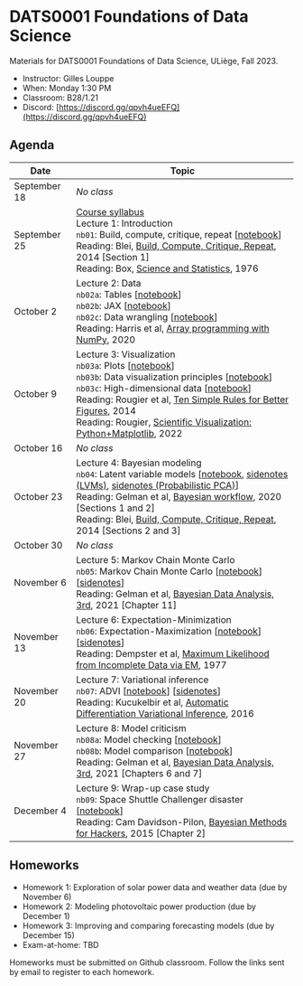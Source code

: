 # DATS0001 Foundations of Data Science

Materials for DATS0001 Foundations of Data Science, ULiège, Fall 2023.

- Instructor: Gilles Louppe
- When: Monday 1:30 PM
- Classroom: B28/1.21
- Discord: [https://discord.gg/qpvh4ueEFQ](https://discord.gg/qpvh4ueEFQ)

## Agenda

| Date | Topic |
| --- | --- |
| September 18 | _No class_ |
| September 25 | [Course syllabus](https://glouppe.github.io/dats0001-foundations-of-data-science/?p=course-syllabus.md)<br> Lecture 1: Introduction<br>`nb01`: Build, compute, critique, repeat [[notebook](./nb01-box-loop.ipynb)]<br>Reading: Blei, [Build, Compute, Critique, Repeat](http://www.cs.columbia.edu/~blei/fogm/2020F/readings/Blei2014.pdf), 2014 [Section 1]<br>Reading: Box, [Science and Statistics](https://www.jstor.org/stable/2286841), 1976|
| October 2 | Lecture 2: Data<br>`nb02a`: Tables [[notebook](./nb02a-tables.ipynb)]<br>`nb02b`: JAX [[notebook](./nb02b-jax.ipynb)]<br>`nb02c`: Data wrangling [[notebook](./nb02c-data-wrangling.ipynb)]<br>Reading: Harris et al, [Array programming with NumPy](https://www.nature.com/articles/s41586-020-2649-2), 2020 |
| October 9 | Lecture 3: Visualization <br>`nb03a`: Plots [[notebook](./nb03a-plots.ipynb)]<br>`nb03b`: Data visualization principles [[notebook](./nb03b-visualization.ipynb)]<br>`nb03c`: High-dimensional data [[notebook](./nb03c-high-dimensional-data.ipynb)]<br>Reading: Rougier et al, [Ten Simple Rules for Better Figures](https://journals.plos.org/ploscompbiol/article/file?id=10.1371/journal.pcbi.1003833&type=printable), 2014<br>Reading: Rougier, [Scientific Visualization: Python+Matplotlib](https://github.com/rougier/scientific-visualization-book), 2022 |
| October 16 | _No class_ |
| October 23 | Lecture 4: Bayesian modeling <br>`nb04`: Latent variable models [[notebook](./nb04-latent-variable-models.ipynb), [sidenotes (LVMs)](./pdf/lec04-lvm.pdf), [sidenotes (Probabilistic PCA)](./pdf/lec04-ppca.pdf)]<br>Reading: Gelman et al, [Bayesian workflow](https://arxiv.org/abs/2011.01808), 2020 [Sections 1 and 2]<br>Reading: Blei, [Build, Compute, Critique, Repeat](http://www.cs.columbia.edu/~blei/fogm/2020F/readings/Blei2014.pdf), 2014 [Sections 2 and 3] |
| October 30 | _No class_ |
| November 6 | Lecture 5: Markov Chain Monte Carlo<br>`nb05`: Markov Chain Monte Carlo [[notebook](./nb05-mcmc.ipynb)] [[sidenotes](./pdf/lec05-mcmc.pdf)]<br>Reading: Gelman et al, [Bayesian Data Analysis, 3rd](http://www.stat.columbia.edu/~gelman/book/BDA3.pdf), 2021 [Chapter 11] |
| November 13 | Lecture 6: Expectation-Minimization <br>`nb06`: Expectation-Maximization [[notebook](./nb06-em.ipynb)] [[sidenotes](./pdf/lec06-em.pdf)]<br>Reading: Dempster et al, [Maximum Likelihood from Incomplete Data via EM](https://www.jstor.org/stable/2984875), 1977  |
| November 20 | Lecture 7: Variational inference <br>`nb07`: ADVI [[notebook](./nb07-advi.ipynb)] [[sidenotes](./pdf/lec07-advi.pdf)]<br>Reading: Kucukelbir et al, [Automatic Differentiation Variational Inference](https://arxiv.org/abs/1603.00788), 2016 |
| November 27 | Lecture 8: Model criticism<br>`nb08a`: Model checking [[notebook](./nb08a-model-checking.ipynb)]<br>`nb08b`: Model comparison [[notebook](./nb08b-model-comparison.ipynb)]<br>Reading: Gelman et al, [Bayesian Data Analysis, 3rd](http://www.stat.columbia.edu/~gelman/book/BDA3.pdf), 2021 [Chapters 6 and 7] |
| December 4 | Lecture 9: Wrap-up case study<br>`nb09`: Space Shuttle Challenger disaster [[notebook](./nb09-space-shuttle-disaster.ipynb)]<br>Reading: Cam Davidson-Pilon, [Bayesian Methods for Hackers](https://camdavidsonpilon.github.io/Probabilistic-Programming-and-Bayesian-Methods-for-Hackers/#contents), 2015 [Chapter 2] |

## Homeworks

- Homework 1: Exploration of solar power data and weather data (due by November 6)
- Homework 2: Modeling photovoltaic power production (due by December 1)
- Homework 3: Improving and comparing forecasting models (due by December 15)
- Exam-at-home: TBD

Homeworks must be submitted on Github classroom. Follow the links sent by email to register to each homework.
